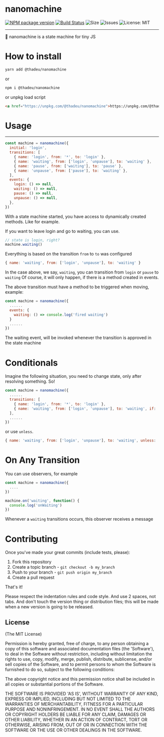 # nanomachine

[![NPM package version](https://img.shields.io/npm/v/@thadeu/nanomachine.svg)](https://www.npmjs.com/package/@thadeu/nanomachine)
[![Build Status](https://travis-ci.org/thadeu/nanomachine.svg?branch=master)](https://travis-ci.org/thadeu/nanomachine)
![Size](https://img.shields.io/github/size/thadeu/nanomachine/dist/nanomachine.js.svg)
![Issues](https://img.shields.io/github/issues/thadeu/nanomachine.svg)
![License: MIT](https://img.shields.io/github/license/thadeu/nanomachine.svg)

---

🔐 nanomachine is a state machine for tiny JS

# How to install

```bash
yarn add @thadeu/nanomachine
```

or

```bash
npm i @thadeu/nanomachine
```

or unpkg load script

```html
<a href="https://unpkg.com/@thadeu/nanomachine">https://unpkg.com/@thadeu/nanomachine</a>
```

# Usage

---

```js
const machine = nanomachine({
  initial: 'login',
  transitions: [
    { name: 'login', from: '*', to: 'login' },
    { name: 'waiting', from: ['login', 'unpause'], to: 'waiting' },
    { name: 'pause', from: ['waiting'], to: 'pause' },
    { name: 'unpause', from: ['pause'], to: 'waiting' },
  ],
  events: {
    login: () => null,
    waiting: () => null,
    pause: () => null,
    unpause: () => null,
  },
})
```

With a state machine started, you have access to dynamically created methods. Like for example.

If you want to leave login and go to waiting, you can use.

```js
// state is login, right?
machine.waiting()
```

Everything is based on the transition `from` to `to` was configured

```js
{ name: 'waiting', from: ['login', 'unpause'], to: 'waiting' }
```

In the case above, we say, `waiting`, you can transition from `login` or `pause` to `waiting`
Of course, it will only happen, if there is a method created in events.

The above transition must have a method to be triggered when moving, example:

```js
const machine = nanomachine({
  ......
  events: {
    waiting: () => console.log('fired waiting')
  }
  ......
})

```

The waiting event, will be invoked whenever the transition is approved in the state machine

# Conditionals

Imagine the following situation, you need to change state, only after resolving something. So!

```js
const machine = nanomachine({
  ......
  transitions: [
    { name: 'login', from: '*', to: 'login' },
    { name: 'waiting', from: ['login', 'unpause'], to: 'waiting', if: () => true | false },
  ],
  ......
})
```

or use `unless`.

```js
{ name: 'waiting', from: ['login', 'unpause'], to: 'waiting', unless: () => true }
```

# On Any Transition

You can use observers, for example

```js
const machine = nanomachine({
  ....
})

machine.on('waiting', function() {
  console.log('onWaiting')
})
```

Whenever a `waiting` transitions occurs, this observer receives a message

# Contributing

Once you've made your great commits (include tests, please):

1. Fork this repository
2. Create a topic branch - `git checkout -b my_branch`
3. Push to your branch - `git push origin my_branch`
4. Create a pull request

That's it!

Please respect the indentation rules and code style. And use 2 spaces, not tabs. And don't touch the version thing or distribution files; this will be made when a new version is going to be released.

## License

(The MIT License)

Permission is hereby granted, free of charge, to any person obtaining a copy of this software and associated documentation files (the 'Software'), to deal in the Software without restriction, including without limitation the rights to use, copy, modify, merge, publish, distribute, sublicense, and/or sell copies of the Software, and to permit persons to whom the Software is furnished to do so, subject to the following conditions:

The above copyright notice and this permission notice shall be included in all copies or substantial portions of the Software.

THE SOFTWARE IS PROVIDED 'AS IS', WITHOUT WARRANTY OF ANY KIND, EXPRESS OR IMPLIED, INCLUDING BUT NOT LIMITED TO THE WARRANTIES OF MERCHANTABILITY, FITNESS FOR A PARTICULAR PURPOSE AND NONINFRINGEMENT. IN NO EVENT SHALL THE AUTHORS OR COPYRIGHT HOLDERS BE LIABLE FOR ANY CLAIM, DAMAGES OR OTHER LIABILITY, WHETHER IN AN ACTION OF CONTRACT, TORT OR OTHERWISE, ARISING FROM, OUT OF OR IN CONNECTION WITH THE SOFTWARE OR THE USE OR OTHER DEALINGS IN THE SOFTWARE.
